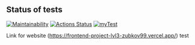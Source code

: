 ## Status of tests

[![Maintainability](https://api.codeclimate.com/v1/badges/273bef3fd9023d26ea2f/maintainability)](https://codeclimate.com/github/Zubkov99/frontend-project-lvl3/maintainability)
[![Actions Status](https://github.com/Zubkov99/frontend-project-lvl3/workflows/hexlet-check/badge.svg)](https://github.com/Zubkov99/frontend-project-lvl3/actions)
[![myTest](https://github.com/Zubkov99/frontend-project-lvl3/actions/workflows/actions.yml/badge.svg)](https://github.com/Zubkov99/frontend-project-lvl3/actions/workflows/actions.yml)

Link for website (https://frontend-project-lvl3-zubkov99.vercel.app/)
test
